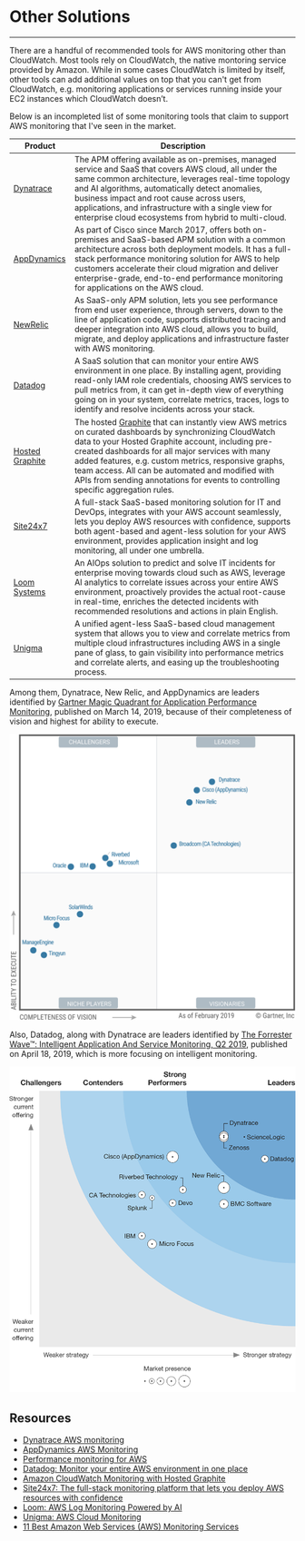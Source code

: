 # Other Solutions

---

There are a handful of recommended tools for AWS monitoring other than CloudWatch. Most tools rely on CloudWatch, the native montoring service provided by Amazon. While in some cases CloudWatch is limited by itself, other tools can add additional values on top that you can't get from CloudWatch, e.g. monitoring applications or services running inside your EC2 instances which CloudWatch doesn’t.

Below is an incompleted list of some monitoring tools that claim to support AWS monitoring that I've seen in the market.

| Product                                             | Description
|-----------------------------------------------------|-------------
| [Dynatrace](https://www.dynatrace.com/)             | The APM offering available as on-premises, managed service and SaaS that covers AWS cloud, all under the same common architecture, leverages real-time topology and AI algorithms, automatically detect anomalies, business impact and root cause across users, applications, and infrastructure with a single view for enterprise cloud ecosystems from hybrid to multi-cloud.
| [AppDynamics](https://www.appdynamics.com/)         | As part of Cisco since March 2017, offers both on-premises and SaaS-based APM solution with a common architecture across both deployment models. It has a full-stack performance monitoring solution for AWS to help customers accelerate their cloud migration and deliver enterprise-grade, end-to-end performance monitoring for applications on the AWS cloud.
| [NewRelic](https://newrelic.com/)                   | As SaaS-only APM solution, lets you see performance from end user experience, through servers, down to the line of application code, supports distributed tracing and deeper integration into AWS cloud, allows you to build, migrate, and deploy applications and infrastructure faster with AWS monitoring.
| [Datadog](https://www.datadoghq.com/)               | A SaaS solution that can monitor your entire AWS environment in one place. By installing agent, providing read-only IAM role credentials, choosing AWS services to pull metrics from, it can get in-depth view of everything going on in your system, correlate metrics, traces, logs to identify and resolve incidents across your stack.
| [Hosted Graphite](https://www.hostedgraphite.com/)  | The hosted [Graphite](https://github.com/graphite-project/) that can instantly view AWS metrics on curated dashboards by synchronizing CloudWatch data to your Hosted Graphite account, including pre-created dashboards for all major services with many added features, e.g. custom metrics, responsive graphs, team access. All can be automated and modified with APIs from sending annotations for events to controlling specific aggregation rules.
| [Site24x7](https://www.site24x7.com/)               | A full-stack SaaS-based monitoring solution for IT and DevOps, integrates with your AWS account seamlessly, lets you deploy AWS resources with confidence, supports both agent-based and agent-less solution for your AWS environment, provides application insight and log monitoring, all under one umbrella.
| [Loom Systems](https://www.loomsystems.com/)        | An AIOps solution to predict and solve IT incidents for enterprise moving towards cloud such as AWS, leverage AI analytics to correlate issues across your entire AWS environment, proactively provides the actual root-cause in real-time, enriches the detected incidents with recommended resolutions and actions in plain English.
| [Unigma](https://unigma.com/)                       | A unified agent-less SaaS-based cloud management system that allows you to view and correlate metrics from multiple cloud infrastructures including AWS in a single pane of glass, to gain visibility into performance metrics and correlate alerts, and easing up the troubleshooting process.

Among them, Dynatrace, New Relic, and AppDynamics are leaders identified by [Gartner Magic Quadrant for Application Performance Monitoring](https://www.gartner.com/en/documents/3904665/magic-quadrant-for-application-performance-monitoring), published on March 14, 2019, because of their completeness of vision and highest for ability to execute.

![](../images/gartner-report-2019.png)

Also, Datadog, along with Dynatrace are leaders identified by [The Forrester Wave™: Intelligent Application And Service Monitoring, Q2 2019](https://services.forrester.com/report/The+Forrester+Wave+Intelligent+Application+And+Service+Monitoring+Q2+2019/-/E-RES144386), published on April 18, 2019, which is more focusing on intelligent monitoring.

![](../images/forrester-wave-iasm-q2-2019.png)

## Resources

* [Dynatrace AWS monitoring](https://www.dynatrace.com/technologies/aws-monitoring/)
* [AppDynamics AWS Monitoring](https://www.appdynamics.com/cloud-monitoring/aws-monitoring)
* [Performance monitoring for AWS](https://newrelic.com/partner/aws-monitoring)
* [Datadog: Monitor your entire AWS environment in one place](https://www.datadoghq.com/aws-monitoring/)
* [Amazon CloudWatch Monitoring with Hosted Graphite](https://www.hostedgraphite.com/AWS-cloudwatch)
* [Site24x7: The full-stack monitoring platform that lets you deploy AWS resources with confidence](https://www.site24x7.com/aws-monitoring.html)
* [Loom: AWS Log Monitoring Powered by AI](https://www.loomsystems.com/aws-monitoring-powered-by-ai)
* [Unigma: AWS Cloud Monitoring](https://unigma.com/aws-monitoring/)
* [11 Best Amazon Web Services (AWS) Monitoring Services](https://www.comparitech.com/net-admin/aws-monitoring-services/)
